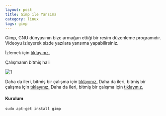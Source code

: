 ```yaml
---
layout: post
title: Gimp ile Yansıma
category: linux
tags: gimp
---
```


Gimp, GNU dünyasının bize armağan ettiği bir resim düzenleme programıdır. Videoyu izleyerek sizde yazılara yansıma yapabilirsiniz.

İzlemek için [tıklayınız.](https://gdemir.github.com/file/gimp-yansima.gif)

Çalışmanın bitmiş hali

![1](https://gdemir.github.com/file/gdemir.png)

Daha da ileri, bitmiş bir çalışma için [tıklayınız.](https://gdemir.github.com/file/flash.png)
Daha da ileri, bitmiş bir çalışma için [tıklayınız.](/file/flash.png)
Daha da ileri, bitmiş bir çalışma için [tıklayınız.](file/flash.png)

#### Kurulum

	sudo apt-get install gimp


